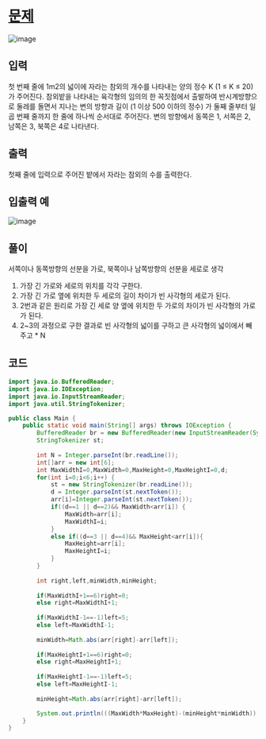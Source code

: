 # [문제](https://www.acmicpc.net/problem/2477)  
![image](https://user-images.githubusercontent.com/59672592/153604340-112bd3f9-78f1-42e7-8bae-17537c571024.png)



## 입력  
첫 번째 줄에 1m2의 넓이에 자라는 참외의 개수를 나타내는 양의 정수 K (1 ≤ K ≤ 20)가 주어진다. 참외밭을 나타내는 육각형의 임의의 한 꼭짓점에서 출발하여 반시계방향으로 둘레를 돌면서 지나는 변의 방향과 길이 (1 이상 500 이하의 정수) 가 둘째 줄부터 일곱 번째 줄까지 한 줄에 하나씩 순서대로 주어진다. 변의 방향에서 동쪽은 1, 서쪽은 2, 남쪽은 3, 북쪽은 4로 나타낸다.
## 출력  
첫째 줄에 입력으로 주어진 밭에서 자라는 참외의 수를 출력한다.

## 입출력 예  
![image](https://user-images.githubusercontent.com/59672592/153604226-c7a29282-1551-4fc8-8883-010120b18ddc.png)



## 풀이  
서쪽이나 동쪽방향의 선분을 가로, 북쪽이나 남쪽방향의 선분을 세로로 생각  
1. 가장 긴 가로와 세로의 위치를 각각 구한다.
1. 가장 긴 가로 옆에 위치한 두 세로의 길이 차이가 빈 사각형의 세로가 된다.
1. 2번과 같은 원리로 가장 긴 세로 양 옆에 위치한 두 가로의 차이가 빈 사각형의 가로가 된다.
1. 2~3의 과정으로 구한 결과로 빈 사각형의 넓이를 구하고 큰 사각형의 넓이에서 빼주고 * N  


## 코드  

```java
import java.io.BufferedReader;
import java.io.IOException;
import java.io.InputStreamReader;
import java.util.StringTokenizer;

public class Main {
	public static void main(String[] args) throws IOException {
		BufferedReader br = new BufferedReader(new InputStreamReader(System.in));
	    StringTokenizer st;
	    
	    int N = Integer.parseInt(br.readLine());
	    int[]arr = new int[6];
	    int MaxWidthI=0,MaxWidth=0,MaxHeight=0,MaxHeightI=0,d;
	    for(int i=0;i<6;i++) {
	    	st = new StringTokenizer(br.readLine());
	    	d = Integer.parseInt(st.nextToken());
	    	arr[i]=Integer.parseInt(st.nextToken());
	    	if((d==1 || d==2)&& MaxWidth<arr[i]) {
	    		MaxWidth=arr[i];
	    		MaxWidthI=i;
	    	}
	    	else if((d==3 || d==4)&& MaxHeight<arr[i]){
	    		MaxHeight=arr[i];
	    		MaxHeightI=i;
	    	}
	    }
	    
	    int right,left,minWidth,minHeight;
	    
	    if(MaxWidthI+1==6)right=0;
	    else right=MaxWidthI+1;
	    
	    if(MaxWidthI-1==-1)left=5;
	    else left=MaxWidthI-1;
	    
	    minWidth=Math.abs(arr[right]-arr[left]);
	    
	    if(MaxHeightI+1==6)right=0;
	    else right=MaxHeightI+1;
	    
	    if(MaxHeightI-1==-1)left=5;
	    else left=MaxHeightI-1;
	    
	    minHeight=Math.abs(arr[right]-arr[left]);

	    System.out.println(((MaxWidth*MaxHeight)-(minHeight*minWidth)) * N);
	}
}

```
